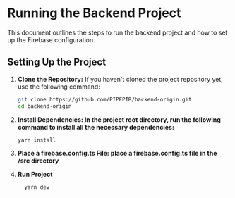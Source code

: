 # Running the Backend Project

This document outlines the steps to run the backend project and how to set up the Firebase configuration.

## Setting Up the Project

1. **Clone the Repository:**
   If you haven't cloned the project repository yet, use the following command:

   ```bash
   git clone https://github.com/PIPEPIR/backend-origin.git
   cd backend-origin
   ```

2. **Install Dependencies: In the project root directory, run the following command to install all the necessary dependencies:**

   ```bash
   yarn install
   ```

3. **Place a firebase.config.ts File: place a firebase.config.ts file in the /src directory**

4. **Run Project**

   ```bash
     yarn dev
   ```
